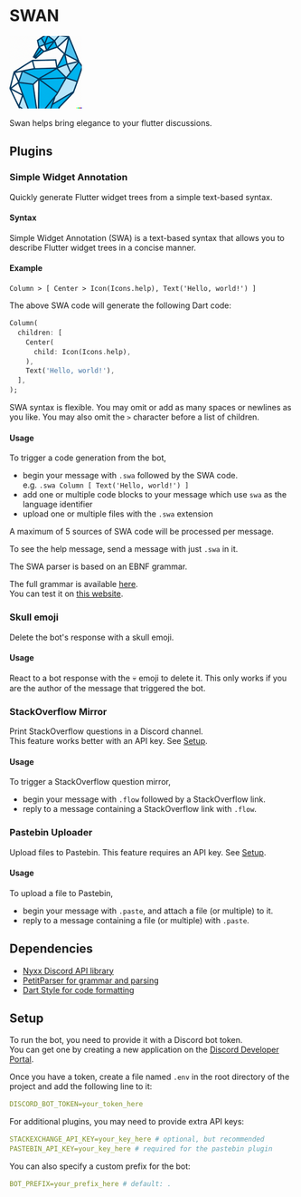 # SWAN

<img src="assets/icon.png" width="128" height="128"/>

Swan helps bring elegance to your flutter discussions.

## Plugins

### Simple Widget Annotation

Quickly generate Flutter widget trees from a simple text-based syntax.

#### Syntax

Simple Widget Annotation (SWA) is a text-based syntax that allows you to describe Flutter widget trees in a concise manner.

#### Example

```plaintext
Column > [ Center > Icon(Icons.help), Text('Hello, world!') ]
```

The above SWA code will generate the following Dart code:

```dart
Column(
  children: [
    Center(
      child: Icon(Icons.help),
    ),
    Text('Hello, world!'),
  ],
);
```

SWA syntax is flexible.
You may omit or add as many spaces or newlines as you like.
You may also omit the `>` character before a list of children.

#### Usage

To trigger a code generation from the bot,

- begin your message with `.swa` followed by the SWA code.  
  e.g. `.swa Column [ Text('Hello, world!') ]`
- add one or multiple code blocks to your message which use `swa` as the language identifier
- upload one or multiple files with the `.swa` extension

A maximum of 5 sources of SWA code will be processed per message.

To see the help message, send a message with just `.swa` in it.

The SWA parser is based on an EBNF grammar.

The full grammar is available [here](/lib/plugins/swa/grammar.ebnf).  
You can test it on [this website](https://bnfplayground.pauliankline.com/).

### Skull emoji

Delete the bot's response with a skull emoji.

#### Usage

React to a bot response with the 💀 emoji to delete it.
This only works if you are the author of the message that triggered the bot.

### StackOverflow Mirror

Print StackOverflow questions in a Discord channel.  
This feature works better with an API key. See [Setup](#setup).

#### Usage

To trigger a StackOverflow question mirror,

- begin your message with `.flow` followed by a StackOverflow link.
- reply to a message containing a StackOverflow link with `.flow`.

### Pastebin Uploader

Upload files to Pastebin.
This feature requires an API key. See [Setup](#setup).

#### Usage

To upload a file to Pastebin,

- begin your message with `.paste`, and attach a file (or multiple) to it.
- reply to a message containing a file (or multiple) with `.paste`.

## Dependencies

- [Nyxx Discord API library](https://pub.dev/packages/nyxx)
- [PetitParser for grammar and parsing](https://pub.dev/packages/petitparser)
- [Dart Style for code formatting](https://pub.dev/packages/dart_style)

## Setup

To run the bot, you need to provide it with a Discord bot token.  
You can get one by creating a new application on the [Discord Developer Portal](https://discord.com/developers/applications).

Once you have a token, create a file named `.env` in the root directory of the project and add the following line to it:

```yml
DISCORD_BOT_TOKEN=your_token_here
```

For additional plugins, you may need to provide extra API keys:

```yml
STACKEXCHANGE_API_KEY=your_key_here # optional, but recommended
PASTEBIN_API_KEY=your_key_here # required for the pastebin plugin
```

You can also specify a custom prefix for the bot:

```yml
BOT_PREFIX=your_prefix_here # default: .
```
